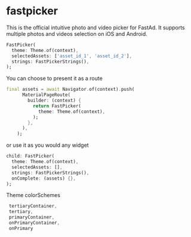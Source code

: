 # fastpicker

This is the official intuitive photo and video picker for FastAd. It supports multiple photos and videos selection on iOS and Android.

```dart
FastPicker(
  theme: Theme.of(context),
  selectedAssets: ['asset_id_1', 'asset_id_2'],
  strings: FastPickerStrings(),
);
```

You can choose to present it as a route 

```dart
final assets = await Navigator.of(context).push(
      MaterialPageRoute(
        builder: (context) {
          return FastPicker(
            theme: Theme.of(context),
          );
        },
      ),
    );
```

or use it as you would any widget

```dart
child: FastPicker(
  theme: Theme.of(context),
  selectedAssets: [],
  strings: FastPickerStrings(),
  onComplete: (assets) {},
);
```

Theme colorSchemes

```dart 
 tertiaryContainer,
 tertiary,
 primaryContainer,
 onPrimaryContainer,
 onPrimary
```
